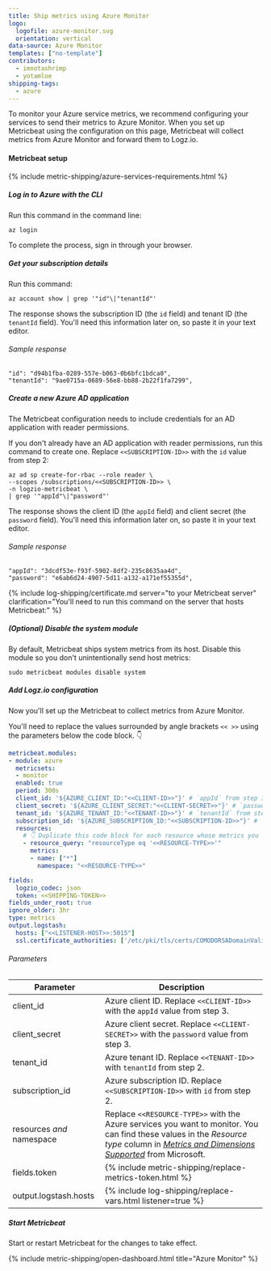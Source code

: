 ```yaml
---
title: Ship metrics using Azure Monitor
logo:
  logofile: azure-monitor.svg
  orientation: vertical
data-source: Azure Monitor
templates: ["no-template"]
contributors:
  - imnotashrimp
  - yotamloe
shipping-tags:
  - azure
---
```


To monitor your Azure service metrics,
we recommend configuring your services
to send their metrics to Azure Monitor.
When you set up Metricbeat using the configuration on this page,
Metricbeat will collect metrics from Azure Monitor
and forward them to Logz.io.

#### Metricbeat setup

{% include metric-shipping/azure-services-requirements.html %}

<div class="tasklist">

##### Log in to Azure with the CLI

Run this command in the command line:

```shell
az login
```

To complete the process, sign in through your browser.

##### Get your subscription details

Run this command:

```shell
az account show | grep '"id"\|"tenantId"'
```

The response shows the subscription ID (the `id` field)
and tenant ID (the `tenantId` field).
You'll need this information later on, so paste it in your text editor.

###### Sample response

```shell
"id": "d94b1fba-0289-557e-b063-0b6bfc1bdca0",
"tenantId": "9ae0715a-0689-56e8-bb88-2b22f1fa7299",
```

##### Create a new Azure AD application

The Metricbeat configuration needs to include credentials for an AD application with reader permissions.

If you don't already have an AD application with reader permissions,
run this command to create one.
Replace `<<SUBSCRIPTION-ID>>` with the `id` value from step 2:

```shell
az ad sp create-for-rbac --role reader \
--scopes /subscriptions/<<SUBSCRIPTION-ID>> \
-n logzio-metricbeat \
| grep '"appId"\|"password"'
```

The response shows the client ID (the `appId` field)
and client secret (the `password` field).
You'll need this information later on, so paste it in your text editor.

###### Sample response

```shell
"appId": "3dcdf53e-f93f-5902-8df2-235c8635aa4d",
"password": "e6ab6d24-4907-5d11-a132-a171ef55355d",
```

{% include log-shipping/certificate.md server="to your Metricbeat server" clarification="You'll need to run this command on the server that hosts Metricbeat:" %}

##### _(Optional)_ Disable the system module

By default, Metricbeat ships system metrics from its host.
Disable this module so you don't unintentionally send host metrics:

```shell
sudo metricbeat modules disable system
```

##### Add Logz.io configuration

Now you'll set up the Metricbeat
to collect metrics from Azure Monitor.

You'll need to replace the values surrounded by angle brackets
`<< >>`
using the parameters below the code block. 👇

```yaml
metricbeat.modules:
- module: azure
  metricsets:
  - monitor
  enabled: true
  period: 300s
  client_id: '${AZURE_CLIENT_ID:"<<CLIENT-ID>>"}' # `appId` from step 3
  client_secret: '${AZURE_CLIENT_SECRET:"<<CLIENT-SECRET>>"}' # `password` from step 3
  tenant_id: '${AZURE_TENANT_ID:"<<TENANT-ID>>"}' # `tenantId` from step 2
  subscription_id: '${AZURE_SUBSCRIPTION_ID:"<<SUBSCRIPTION-ID>>"}' # `id` from step 2
  resources:
    # 👇 Duplicate this code block for each resource whose metrics you want to ship.
    - resource_query: "resourceType eq '<<RESOURCE-TYPE>>'"
      metrics:
      - name: ["*"]
        namespace: "<<RESOURCE-TYPE>>"

fields:
  logzio_codec: json
  token: <<SHIPPING-TOKEN>>
fields_under_root: true
ignore_older: 3hr
type: metrics
output.logstash:
  hosts: ["<<LISTENER-HOST>>:5015"]
  ssl.certificate_authorities: ['/etc/pki/tls/certs/COMODORSADomainValidationSecureServerCA.crt']
```

###### Parameters

| Parameter | Description |
|---|---|
| client_id | Azure client ID. Replace `<<CLIENT-ID>>` with the `appId` value from step 3. |
| client_secret | Azure client secret. Replace `<<CLIENT-SECRET>>` with the `password` value from step 3. |
| tenant_id | Azure tenant ID. Replace `<<TENANT-ID>>` with `tenantId` from step 2. |
| subscription_id | Azure subscription ID. Replace `<<SUBSCRIPTION-ID>>` with `id` from step 2. |
| resources _and_ namespace | Replace `<<RESOURCE-TYPE>>` with the Azure services you want to monitor. You can find these values in the _Resource type_ column in [_Metrics and Dimensions Supported_](https://docs.microsoft.com/en-us/azure/azure-monitor/platform/alerts-metric-near-real-time#metrics-and-dimensions-supported) from Microsoft. |
| fields.token | {% include metric-shipping/replace-metrics-token.html %} |
| output.logstash.hosts | {% include log-shipping/replace-vars.html listener=true %} |

##### Start Metricbeat

Start or restart Metricbeat for the changes to take effect.

{% include metric-shipping/open-dashboard.html title="Azure Monitor" %}


</div>
